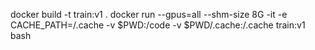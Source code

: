 docker build -t train:v1 .
docker run --gpus=all --shm-size 8G -it -e CACHE_PATH=/.cache -v $PWD:/code -v $PWD/.cache:/.cache train:v1 bash